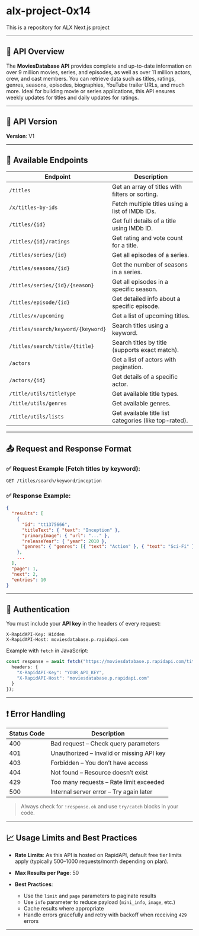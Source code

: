 # alx-project-0x14
This is a repository for ALX Next.js project 

---

## 📘 API Overview

The **MoviesDatabase API** provides complete and up-to-date information on over 9 million movies, series, and episodes, as well as over 11 million actors, crew, and cast members. You can retrieve data such as titles, ratings, genres, seasons, episodes, biographies, YouTube trailer URLs, and much more. Ideal for building movie or series applications, this API ensures weekly updates for titles and daily updates for ratings.

---

## 🔢 API Version

**Version**: V1

---

## 🔗 Available Endpoints

| Endpoint                           | Description                                           |
| ---------------------------------- | ----------------------------------------------------- |
| `/titles`                          | Get an array of titles with filters or sorting.       |
| `/x/titles-by-ids`                 | Fetch multiple titles using a list of IMDb IDs.       |
| `/titles/{id}`                     | Get full details of a title using IMDb ID.            |
| `/titles/{id}/ratings`             | Get rating and vote count for a title.                |
| `/titles/series/{id}`              | Get all episodes of a series.                         |
| `/titles/seasons/{id}`             | Get the number of seasons in a series.                |
| `/titles/series/{id}/{season}`     | Get all episodes in a specific season.                |
| `/titles/episode/{id}`             | Get detailed info about a specific episode.           |
| `/titles/x/upcoming`               | Get a list of upcoming titles.                        |
| `/titles/search/keyword/{keyword}` | Search titles using a keyword.                        |
| `/titles/search/title/{title}`     | Search titles by title (supports exact match).        |
| `/actors`                          | Get a list of actors with pagination.                 |
| `/actors/{id}`                     | Get details of a specific actor.                      |
| `/title/utils/titleType`           | Get available title types.                            |
| `/title/utils/genres`              | Get available genres.                                 |
| `/title/utils/lists`               | Get available title list categories (like top-rated). |

---

## 📤 Request and Response Format

### ✅ Request Example (Fetch titles by keyword):

```http
GET /titles/search/keyword/inception
```

### ✅ Response Example:

```json
{
  "results": [
    {
      "id": "tt1375666",
      "titleText": { "text": "Inception" },
      "primaryImage": { "url": "..." },
      "releaseYear": { "year": 2010 },
      "genres": { "genres": [{ "text": "Action" }, { "text": "Sci-Fi" }] }
    },
    ...
  ],
  "page": 1,
  "next": 2,
  "entries": 10
}
```

---

## 🔐 Authentication

You must include your **API key** in the headers of every request:

```http
X-RapidAPI-Key: Hidden
X-RapidAPI-Host: moviesdatabase.p.rapidapi.com
```

Example with `fetch` in JavaScript:

```ts
const response = await fetch("https://moviesdatabase.p.rapidapi.com/titles", {
  headers: {
    "X-RapidAPI-Key": "YOUR_API_KEY",
    "X-RapidAPI-Host": "moviesdatabase.p.rapidapi.com"
  }
});
```

---

## ❗ Error Handling

| Status Code | Description                               |
| ----------- | ----------------------------------------- |
| 400         | Bad request – Check query parameters      |
| 401         | Unauthorized – Invalid or missing API key |
| 403         | Forbidden – You don’t have access         |
| 404         | Not found – Resource doesn’t exist        |
| 429         | Too many requests – Rate limit exceeded   |
| 500         | Internal server error – Try again later   |

> Always check for `!response.ok` and use `try/catch` blocks in your code.

---

## 📈 Usage Limits and Best Practices

* **Rate Limits**: As this API is hosted on RapidAPI, default free tier limits apply (typically 500–1000 requests/month depending on plan).
* **Max Results per Page**: 50
* **Best Practices**:

  * Use the `limit` and `page` parameters to paginate results
  * Use `info` parameter to reduce payload (`mini_info`, `image`, etc.)
  * Cache results where appropriate
  * Handle errors gracefully and retry with backoff when receiving `429` errors

---

